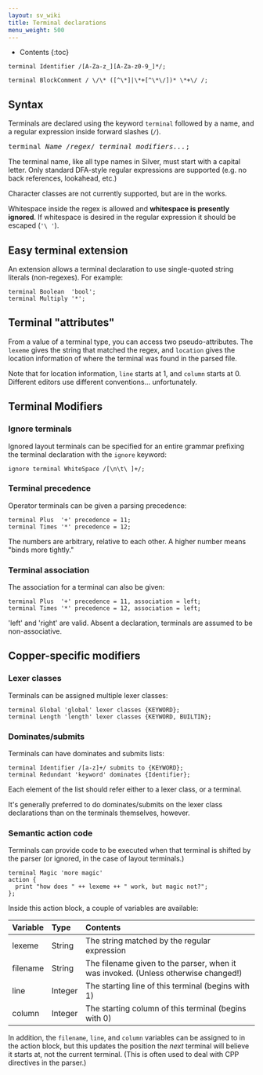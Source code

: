 ```yaml
---
layout: sv_wiki
title: Terminal declarations
menu_weight: 500
---
```


* Contents
{:toc}

```
terminal Identifier /[A-Za-z_][A-Za-z0-9_]*/;

terminal BlockComment / \/\* ([^\*]|\*+[^\*\/])* \*+\/ /;
```

## Syntax

Terminals are declared using the keyword `terminal` followed by a name, and a regular expression inside forward slashes (`/`).

<pre>
terminal <i>Name</i> /<i>regex</i>/ <i>terminal modifiers...</i>;
</pre>

The terminal name, like all type names in Silver, must start with a capital letter.
Only standard DFA-style regular expressions are supported (e.g. no back references, lookahead, etc.)

Character classes are not currently supported, but are in the works.

Whitespace inside the regex is allowed and **whitespace is presently ignored**.
If whitespace is desired in the regular expression it should be escaped (`'\ '`).

## Easy terminal extension

An extension allows a terminal declaration to use single-quoted string literals (non-regexes).
For example:

```
terminal Boolean  'bool';
terminal Multiply '*';
```

## Terminal "attributes"

From a value of a terminal type, you can access two pseudo-attributes.
The `lexeme` gives the string that matched the regex, and `location` gives the location information of where the terminal was found in the parsed file.


Note that for location information, `line` starts at 1, and `column` starts at 0.
Different editors use different conventions... unfortunately.

## Terminal Modifiers

### Ignore terminals

Ignored layout terminals can be specified for an entire grammar prefixing the terminal declaration with the `ignore` keyword:

```
ignore terminal WhiteSpace /[\n\t\ ]+/;
```

### Terminal precedence

Operator terminals can be given a parsing precedence:

```
terminal Plus  '+' precedence = 11;
terminal Times '*' precedence = 12;
```

The numbers are arbitrary, relative to each other.
A higher number means "binds more tightly."

### Terminal association

The association for a terminal can also be given:

```
terminal Plus  '+' precedence = 11, association = left;
terminal Times '*' precedence = 12, association = left;
```

'left' and 'right' are valid.
Absent a declaration, terminals are assumed to be non-associative.

## Copper-specific modifiers

### Lexer classes

Terminals can be assigned multiple lexer classes:

```
terminal Global 'global' lexer classes {KEYWORD};
terminal Length 'length' lexer classes {KEYWORD, BUILTIN};
```

### Dominates/submits

Terminals can have dominates and submits lists:

```
terminal Identifier /[a-z]+/ submits to {KEYWORD};
terminal Redundant 'keyword' dominates {Identifier};
```

Each element of the list should refer either to a lexer class, or a terminal.

It's generally preferred to do dominates/submits on the lexer class declarations than on the terminals themselves, however.

### Semantic action code

Terminals can provide code to be executed when that terminal is shifted by the parser (or ignored, in the case of layout terminals.)

```
terminal Magic 'more magic'
action { 
  print "how does " ++ lexeme ++ " work, but magic not?";
};
```

Inside this action block, a couple of variables are available:

| Variable | Type | Contents |
|:---------|:-----|:---------|
| lexeme   | String | The string matched by the regular expression |
| filename | String | The filename given to the parser, when it was invoked. (Unless otherwise changed!) |
| line     | Integer | The starting line of this terminal (begins with 1) |
| column   | Integer | The starting column of this terminal (begins with 0) |

In addition, the `filename`, `line`, and `column` variables can be assigned to in the action block, but this updates the position the _next_ terminal will believe it starts at, not the current terminal.
(This is often used to deal with CPP directives in the parser.)
